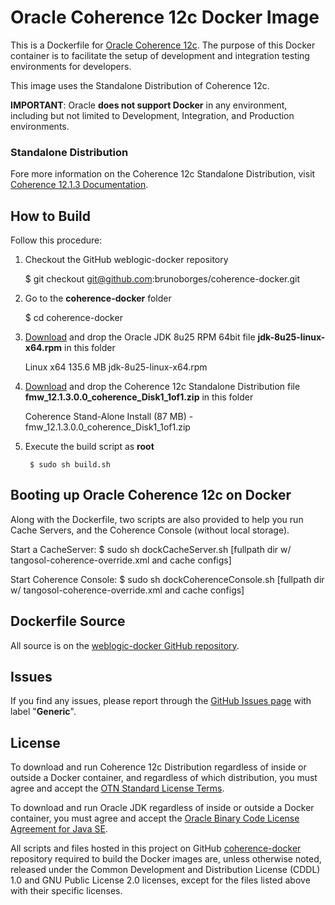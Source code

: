 # Oracle Coherence 12c Docker Image

This is a Dockerfile for [Oracle Coherence 12c](http://www.oracle.com/technetwork/middleware/coherence/overview/index.html). The purpose of this Docker container is to facilitate the setup of development and integration testing environments for developers.

This image uses the Standalone Distribution of Coherence 12c.

**IMPORTANT**: Oracle **does not support Docker** in any environment, including but not limited to Development, Integration, and Production environments.

### Standalone Distribution
Fore more information on the Coherence 12c Standalone Distribution, visit [Coherence 12.1.3 Documentation](http://docs.oracle.com/middleware/1213/coherence/index.html).

## How to Build

Follow this procedure:

1. Checkout the GitHub weblogic-docker repository

	$ git checkout git@github.com:brunoborges/coherence-docker.git

2. Go to the **coherence-docker** folder

	$ cd coherence-docker 

3. [Download](http://www.oracle.com/technetwork/java/javase/downloads/jdk8-downloads-2133151.html) and drop the Oracle JDK 8u25 RPM 64bit file **jdk-8u25-linux-x64.rpm** in this folder

	Linux x64	135.6 MB  	jdk-8u25-linux-x64.rpm

4. [Download](http://www.oracle.com/technetwork/middleware/coherence/downloads/index.html) and drop the Coherence 12c Standalone Distribution file **fmw_12.1.3.0.0_coherence_Disk1_1of1.zip** in this folder

	Coherence Stand-Alone Install  (87 MB) - fmw_12.1.3.0.0_coherence_Disk1_1of1.zip

5. Execute the build script as **root**

        $ sudo sh build.sh

## Booting up Oracle Coherence 12c on Docker

Along with the Dockerfile, two scripts are also provided to help you run Cache Servers, and the Coherence Console (without local storage).

Start a CacheServer:
	$ sudo sh dockCacheServer.sh [fullpath dir w/ tangosol-coherence-override.xml and cache configs]

Start Coherence Console:
	$ sudo sh dockCoherenceConsole.sh [fullpath dir w/ tangosol-coherence-override.xml and cache configs]

## Dockerfile Source
All source is on the [weblogic-docker GitHub repository](https://github.com/weblogic-community/weblogic-docker).

## Issues
If you find any issues, please report through the [GitHub Issues page](https://github.com/weblogic-community/weblogic-docker/issues) with label "**Generic**".

## License
To download and run Coherence 12c Distribution regardless of inside or outside a Docker container, and regardless of which distribution, you must agree and accept the [OTN Standard License Terms](http://www.oracle.com/technetwork/licenses/standard-license-152015.html).

To download and run Oracle JDK regardless of inside or outside a Docker container, you must agree and accept the [Oracle Binary Code License Agreement for Java SE](http://www.oracle.com/technetwork/java/javase/terms/license/index.html).

All scripts and files hosted in this project on GitHub [coherence-docker](https://github.com/brunoborges/coherence-docker/) repository required to build the Docker images are, unless otherwise noted, released under the Common Development and Distribution License (CDDL) 1.0 and GNU Public License 2.0 licenses, except for the files listed above with their specific licenses.
